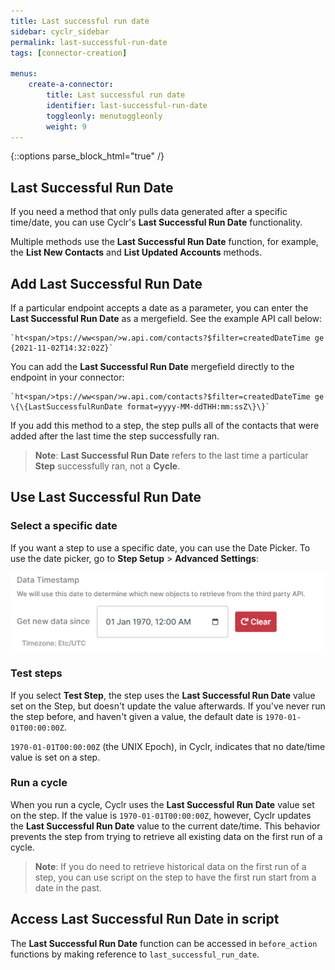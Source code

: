 ```yaml
---
title: Last successful run date
sidebar: cyclr_sidebar
permalink: last-successful-run-date
tags: [connector-creation]

menus:
    create-a-connector:
        title: Last successful run date
        identifier: last-successful-run-date
        toggleonly: menutoggleonly
        weight: 9
---
```

{::options parse_block_html="true" /}
<section class="card">

## Last Successful Run Date

If you need a method that only pulls data generated after a specific time/date, you can use Cyclr's **Last Successful Run Date** functionality.

Multiple methods use the **Last Successful Run Date** function, for example, the **List New Contacts** and **List Updated Accounts** methods.

## Add Last Successful Run Date

If a particular endpoint accepts a date as a parameter, you can enter the **Last Successful Run Date** as a mergefield. See the example API call below:

    `ht<span/>tps://ww<span/>w.api.com/contacts?$filter=createdDateTime ge {2021-11-02T14:32:02Z}`

You can add the **Last Successful Run Date** mergefield directly to the endpoint in your connector:

    `ht<span/>tps://ww<span/>w.api.com/contacts?$filter=createdDateTime ge \{\{LastSuccessfulRunDate format=yyyy-MM-ddTHH:mm:ssZ\}\}`

If you add this method to a step, the step pulls all of the contacts that were added after the last time the step successfully ran.

> **Note**: **Last Successful Run Date** refers to the last time a particular **Step** successfully ran, not a **Cycle**.

## Use Last Successful Run Date

### Select a specific date

If you want a step to use a specific date, you can use the Date Picker. To use the date picker, go to **Step Setup** > **Advanced Settings**:

![Date Picker](./images/datepicker.png)

### Test steps

If you select **Test Step**, the step uses the **Last Successful Run Date** value set on the Step, but doesn't update the value afterwards. If you've never run the step before, and haven't given a value, the default date is `1970-01-01T00:00:00Z`.

`1970-01-01T00:00:00Z` (the UNIX Epoch), in Cyclr, indicates that no date/time value is set on a step. 

### Run a cycle

When you run a cycle, Cyclr uses the **Last Successful Run Date** value set on the step. If the value is `1970-01-01T00:00:00Z`, however, Cyclr updates the **Last Successful Run Date** value to the current date/time. This behavior prevents the step from trying to retrieve all existing data on the first run of a cycle.

> **Note**: If you do need to retrieve historical data on the first run of a step, you can use script on the step to have the first run start from a date in the past.

## Access Last Successful Run Date in script

The **Last Successful Run Date** function can be accessed in ``before_action`` functions by making reference to ``last_successful_run_date``.

</section>
